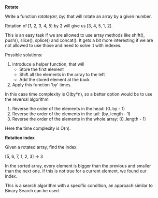 **Rotate**

Write a function *rotate(arr, by)* that will rotate an array by a given number.

Rotation of [1, 2, 3, 4, 5] by 2 will give us [3, 4, 5, 1, 2].  

This is an easy task if we are allowed to use array methods like shift(), push(), slice(), splice() and concat().
It gets a bit more interesting if we are not allowed to use those and need to solve it with indexes.

Possible solutions:

1. Introduce a helper function, that will
    - Store the first element
    - Shift all the elements in the array to the left
    - Add the stored element at the back
2. Apply this function 'by' times.


In this case time complexity is O(by*n), so a better option would be to use the reversal algorithm

1. Reverse the order of the elements in the head: (0..by - 1)
2. Reverse the order of the elements in the tail: (by..length - 1)
3. Reverse the order of the elements in the whole array: (0..length - 1)

Here the time complexity is O(n). 


**Rotation index**

Given a rotated array, find the index.

[5, 6, 7, 1, 2, 3] -> 3

In the sorted array, every element is bigger than the previous and smaller than the next one.
If this is not true for a current element, we found our index.

This is a search algorithm with a specific condition, an approach similar to Binary Search can be used.